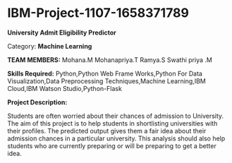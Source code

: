 # IBM-Project-1107-1658371789
**University Admit Eligibility Predictor**

Category: **Machine Learning**

**TEAM MEMBERS:**
    Mohana.M
    Mohanapriya.T
    Ramya.S
    Swathi priya .M

**Skills Required:**
Python,Python Web Frame Works,Python For Data Visualization,Data Preprocessing Techniques,Machine Learning,IBM Cloud,IBM Watson Studio,Python-Flask

**Project Description:**

Students are often worried about their chances of admission to University. The aim of this project is to help students in shortlisting universities with their profiles. The predicted output gives them a fair idea about their admission chances in a particular university. This analysis should also help students who are currently preparing or will be preparing to get a better idea.




